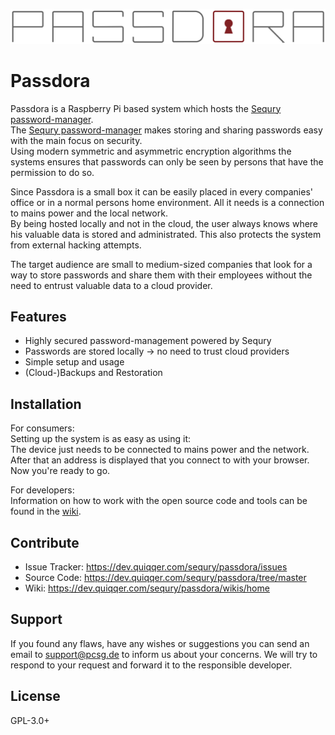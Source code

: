 ![Passdora Logo](./pictures/Passdora_Logo.png)

Passdora
========

Passdora is a Raspberry Pi based system which hosts the [Sequry password-manager](https://dev.quiqqer.com/sequry/core).  
The [Sequry password-manager](https://dev.quiqqer.com/sequry/core) makes storing and sharing passwords easy with the main focus on security.  
Using modern symmetric and asymmetric encryption algorithms the systems ensures that passwords can only be seen by persons that have the permission to do so.
  
Since Passdora is a small box it can be easily placed in every companies' office or in a normal persons home environment. All it needs is a connection to mains power and the local network.  
By being hosted locally and not in the cloud, the user always knows where his valuable data is stored and administrated. This also protects the system from external hacking attempts.  
  
The target audience are small to medium-sized companies that look for a way to store passwords and share them with their employees without the need to entrust valuable data to a cloud provider.  
  
  
Features
--------

- Highly secured password-management powered by Sequry
- Passwords are stored locally -> no need to trust cloud providers
- Simple setup and usage
- (Cloud-)Backups and Restoration
  
  
Installation
--------

For consumers:  
Setting up the system is as easy as using it:   
The device just needs to be connected to mains power and the network. After that an address is displayed that you connect to with your browser. Now you're ready to go.  
  
For developers:  
Information on how to work with the open source code and tools can be found in the [wiki](https://dev.quiqqer.com/sequry/passdora/wikis/home).  
  
  
Contribute
--------

- Issue Tracker: https://dev.quiqqer.com/sequry/passdora/issues
- Source Code: https://dev.quiqqer.com/sequry/passdora/tree/master
- Wiki: https://dev.quiqqer.com/sequry/passdora/wikis/home
  
  
Support
--------

If you found any flaws, have any wishes or suggestions you can send an email
to [support@pcsg.de](mailto:support@pcsg.de) to inform us about your concerns. 
We will try to respond to your request and forward it to the responsible developer.


License
--------

GPL-3.0+
